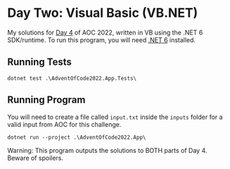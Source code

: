 # Day Two: Visual Basic (VB.NET)

My solutions for [Day 4](https://adventofcode.com/2022/day/4) of AOC 2022, written in VB using the .NET 6 SDK/runtime. To run this program, you will need [.NET 6](https://dotnet.microsoft.com/en-us/download/dotnet/6.0) installed.

## Running Tests

```
dotnet test .\AdventOfCode2022.App.Tests\
```

## Running Program

You will need to create a file called `input.txt` inside the `inputs` folder for a valid input from AOC for this challenge.

```
dotnet run --project .\AdventOfCode2022.App\
```

Warning: This program outputs the solutions to BOTH parts of Day 4. Beware of spoilers.